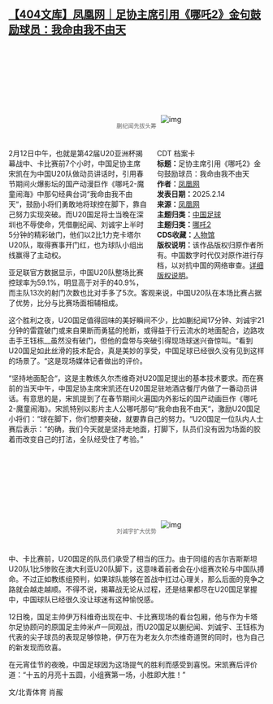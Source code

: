 <!--1739573932000-->
[【404文库】凤凰网｜足协主席引用《哪吒2》金句鼓励球员：我命由我不由天](https://chinadigitaltimes.net/chinese/715849.html)
------

<p><img decoding="async" src="data:image/svg+xml,%3Csvg%20xmlns='http://www.w3.org/2000/svg'%20viewBox='0%200%200%200'%3E%3C/svg%3E" alt="img" data-lazy-src="https://chinadigitaltimes.net/chinese/files/2025/02/post-715849-67afc99401a07."><noscript><img decoding="async" src="https://chinadigitaltimes.net/chinese/files/2025/02/post-715849-67afc99401a07." alt="img"></noscript></p><span style="font-size: 0.8em;color: #666;display: block;text-align: center;margin-bottom:32px; margin-top: -20px;line-height:22px;">蒯纪闻先拔头筹</span><div style="width:42%;float:right;padding-left:20px"><div class="su-spoiler su-spoiler-style-fancy su-spoiler-icon-chevron-circle su-spoiler-closed" data-scroll-offset="0" data-anchor-in-url="no"><div class="su-spoiler-title" tabindex="0" role="button"><span class="su-spoiler-icon"></span>CDT 档案卡</div><div class="su-spoiler-content su-u-clearfix su-u-trim"><strong>标题：</strong>足协主席引用《哪吒2》金句鼓励球员：我命由我不由天<br><strong>作者：</strong><a href="https://chinadigitaltimes.net/space/凤凰网" target="_blank">凤凰网</a><br><strong>发表日期：</strong>2025.2.14<br><strong>来源：</strong><a href="https://news.ifeng.com/c/8gvD6bBGUVq" target="_blank">凤凰网</a><br><strong>主题归类：</strong><a href="https://chinadigitaltimes.net/space/中国足球" target="_blank">中国足球</a><br><strong>主题归类：</strong><a href="https://chinadigitaltimes.net/space/哪吒2" target="_blank">哪吒2</a><br><strong>CDS收藏：</strong><a href="https://chinadigitaltimes.net/space/%E4%BA%BA%E7%89%A9%E9%A6%86" target="_blank" rel="noopener">人物馆</a><br><strong>版权说明：</strong>该作品版权归原作者所有。中国数字时代仅对原作进行存档，以对抗中国的网络审查。<a href="https://chinadigitaltimes.net/chinese/copyright">详细版权说明</a>。</div></div></div><p>2月12日中午，也就是第42届U20亚洲杯揭幕战中、卡比赛前7个小时，中国足协主席宋凯在为中国U20队做动员讲话时，引用春节期间火爆影坛的国产动漫巨作《哪吒2-魔童闹海》中那句经典台词“我命由我不由天“，鼓励小将们勇敢地将球控在脚下，靠自己努力实现突破。而U20国足将士当晚在深圳也不辱使命，凭借蒯纪闻、刘诚宇上半时5分钟的精彩破门，他们以2比1力克卡塔尔U20队，取得赛事开门红，也为球队小组出线赢得了主动权。</p><p>亚足联官方数据显示，中国U20队整场比赛控球率为59.1%，明显高于对手的40.9%，而主队13次的射门次数也比对手多了5次。客观来说，中国U20队在本场比赛占据了优势，比分与比赛场面相辅相成。</p><p>这个胜利之夜，U20国足值得回味的美好瞬间不少，比如蒯纪闻17分钟、刘诚宇21分钟的雷霆破门或来自果断而勇猛的抢断，或得益于行云流水的地面配合，边路攻击手王钰栋__虽然没有破门，但他的盘带与突破引得现场球迷兴奋惊叫。“看到U20国足如此丝滑的技术配合，真是美妙的享受，中国足球已经很久没有见到这样的场景了。“这是现场媒体记者做出的评价。</p><p>“坚持地面配合“，这是主教练久尔杰维奇对U20国足提出的基本技术要求。而在赛前的当天中午，中国足协主席宋凯还在U20国足驻地酒店餐厅内做了一番动员讲话。有意思的是，宋凯提到了在春节期间火遍国内外影坛的国产动画巨作《哪吒2-魔童闹海》。宋凯特别以影片主人公哪吒那句“我命由我不由天“，激励U20国足小将们：“球在脚下，你们想要突破，就要靠自己的努力。“U20国足一位队内人士赛后表示：“的确，我们今天就是坚持走地面，打脚下，队员们没有因为场面的胶着而改变自己的打法，全队经受住了考验。”</p><p><img decoding="async" src="data:image/svg+xml,%3Csvg%20xmlns='http://www.w3.org/2000/svg'%20viewBox='0%200%200%200'%3E%3C/svg%3E" alt="img" data-lazy-src="https://chinadigitaltimes.net/chinese/files/2025/02/post-715849-67afc99439775."><noscript><img decoding="async" src="https://chinadigitaltimes.net/chinese/files/2025/02/post-715849-67afc99439775." alt="img"></noscript></p><span style="font-size: 0.8em;color: #666;display: block;text-align: center;margin-bottom:32px; margin-top: -20px;line-height:22px;">刘诚宇扩大优势</span><p>中、卡比赛前，U20国足的队员们承受了相当的压力。由于同组的吉尔吉斯斯坦U20队1比5惨败在澳大利亚U20队脚下，这意味着前者会在小组赛次轮与中国队搏命。不过正如教练组预判，如果球队能够在首战中扛过心理关，那么后面的竞争之路就会越走越顺。不得不说，揭幕战无论从过程，还是结果都尽在U20国足掌握中，中国球队已经很久没让球迷有这种愉悦感。</p><p>12日晚，国足主帅伊万科维奇出现在中、卡比赛现场的看台包厢，他与作为卡塔尔足协顾问的原国足主帅米卢一同观战，而U20国足以蒯纪闻、刘诚宇、王钰栋为代表的尖子球员的表现足够惊艳，伊万在为老友久尔杰维奇道贺的同时，也为自己的新发现而欣喜。</p><p>在元宵佳节的夜晚，中国足球因为这场提气的胜利而感受到喜悦。宋凯赛后评价道：“十五的月亮十五圆，小组赛第一场，小胜即大胜！”</p><p>文/北青体育 肖赧</p><div class="addtoany_share_save_container addtoany_content addtoany_content_bottom"><div class="a2a_kit a2a_kit_size_32 addtoany_list" data-a2a-url="https://chinadigitaltimes.net/chinese/715849.html" data-a2a-title="【404文库】凤凰网｜足协主席引用《哪吒2》金句鼓励球员：我命由我不由天"><a class="a2a_button_facebook" href="https://www.addtoany.com/add_to/facebook?linkurl=https%3A%2F%2Fchinadigitaltimes.net%2Fchinese%2F715849.html&amp;linkname=%E3%80%90404%E6%96%87%E5%BA%93%E3%80%91%E5%87%A4%E5%87%B0%E7%BD%91%EF%BD%9C%E8%B6%B3%E5%8D%8F%E4%B8%BB%E5%B8%AD%E5%BC%95%E7%94%A8%E3%80%8A%E5%93%AA%E5%90%922%E3%80%8B%E9%87%91%E5%8F%A5%E9%BC%93%E5%8A%B1%E7%90%83%E5%91%98%EF%BC%9A%E6%88%91%E5%91%BD%E7%94%B1%E6%88%91%E4%B8%8D%E7%94%B1%E5%A4%A9" title="Facebook" rel="nofollow noopener" target="_blank"></a><a class="a2a_button_twitter" href="https://www.addtoany.com/add_to/twitter?linkurl=https%3A%2F%2Fchinadigitaltimes.net%2Fchinese%2F715849.html&amp;linkname=%E3%80%90404%E6%96%87%E5%BA%93%E3%80%91%E5%87%A4%E5%87%B0%E7%BD%91%EF%BD%9C%E8%B6%B3%E5%8D%8F%E4%B8%BB%E5%B8%AD%E5%BC%95%E7%94%A8%E3%80%8A%E5%93%AA%E5%90%922%E3%80%8B%E9%87%91%E5%8F%A5%E9%BC%93%E5%8A%B1%E7%90%83%E5%91%98%EF%BC%9A%E6%88%91%E5%91%BD%E7%94%B1%E6%88%91%E4%B8%8D%E7%94%B1%E5%A4%A9" title="Twitter" rel="nofollow noopener" target="_blank"></a><a class="a2a_button_telegram" href="https://www.addtoany.com/add_to/telegram?linkurl=https%3A%2F%2Fchinadigitaltimes.net%2Fchinese%2F715849.html&amp;linkname=%E3%80%90404%E6%96%87%E5%BA%93%E3%80%91%E5%87%A4%E5%87%B0%E7%BD%91%EF%BD%9C%E8%B6%B3%E5%8D%8F%E4%B8%BB%E5%B8%AD%E5%BC%95%E7%94%A8%E3%80%8A%E5%93%AA%E5%90%922%E3%80%8B%E9%87%91%E5%8F%A5%E9%BC%93%E5%8A%B1%E7%90%83%E5%91%98%EF%BC%9A%E6%88%91%E5%91%BD%E7%94%B1%E6%88%91%E4%B8%8D%E7%94%B1%E5%A4%A9" title="Telegram" rel="nofollow noopener" target="_blank"></a><a class="a2a_button_reddit" href="https://www.addtoany.com/add_to/reddit?linkurl=https%3A%2F%2Fchinadigitaltimes.net%2Fchinese%2F715849.html&amp;linkname=%E3%80%90404%E6%96%87%E5%BA%93%E3%80%91%E5%87%A4%E5%87%B0%E7%BD%91%EF%BD%9C%E8%B6%B3%E5%8D%8F%E4%B8%BB%E5%B8%AD%E5%BC%95%E7%94%A8%E3%80%8A%E5%93%AA%E5%90%922%E3%80%8B%E9%87%91%E5%8F%A5%E9%BC%93%E5%8A%B1%E7%90%83%E5%91%98%EF%BC%9A%E6%88%91%E5%91%BD%E7%94%B1%E6%88%91%E4%B8%8D%E7%94%B1%E5%A4%A9" title="Reddit" rel="nofollow noopener" target="_blank"></a><a class="a2a_button_whatsapp" href="https://www.addtoany.com/add_to/whatsapp?linkurl=https%3A%2F%2Fchinadigitaltimes.net%2Fchinese%2F715849.html&amp;linkname=%E3%80%90404%E6%96%87%E5%BA%93%E3%80%91%E5%87%A4%E5%87%B0%E7%BD%91%EF%BD%9C%E8%B6%B3%E5%8D%8F%E4%B8%BB%E5%B8%AD%E5%BC%95%E7%94%A8%E3%80%8A%E5%93%AA%E5%90%922%E3%80%8B%E9%87%91%E5%8F%A5%E9%BC%93%E5%8A%B1%E7%90%83%E5%91%98%EF%BC%9A%E6%88%91%E5%91%BD%E7%94%B1%E6%88%91%E4%B8%8D%E7%94%B1%E5%A4%A9" title="WhatsApp" rel="nofollow noopener" target="_blank"></a><a class="a2a_button_email" href="https://www.addtoany.com/add_to/email?linkurl=https%3A%2F%2Fchinadigitaltimes.net%2Fchinese%2F715849.html&amp;linkname=%E3%80%90404%E6%96%87%E5%BA%93%E3%80%91%E5%87%A4%E5%87%B0%E7%BD%91%EF%BD%9C%E8%B6%B3%E5%8D%8F%E4%B8%BB%E5%B8%AD%E5%BC%95%E7%94%A8%E3%80%8A%E5%93%AA%E5%90%922%E3%80%8B%E9%87%91%E5%8F%A5%E9%BC%93%E5%8A%B1%E7%90%83%E5%91%98%EF%BC%9A%E6%88%91%E5%91%BD%E7%94%B1%E6%88%91%E4%B8%8D%E7%94%B1%E5%A4%A9" title="Email" rel="nofollow noopener" target="_blank"></a><a class="a2a_button_copy_link" href="https://www.addtoany.com/add_to/copy_link?linkurl=https%3A%2F%2Fchinadigitaltimes.net%2Fchinese%2F715849.html&amp;linkname=%E3%80%90404%E6%96%87%E5%BA%93%E3%80%91%E5%87%A4%E5%87%B0%E7%BD%91%EF%BD%9C%E8%B6%B3%E5%8D%8F%E4%B8%BB%E5%B8%AD%E5%BC%95%E7%94%A8%E3%80%8A%E5%93%AA%E5%90%922%E3%80%8B%E9%87%91%E5%8F%A5%E9%BC%93%E5%8A%B1%E7%90%83%E5%91%98%EF%BC%9A%E6%88%91%E5%91%BD%E7%94%B1%E6%88%91%E4%B8%8D%E7%94%B1%E5%A4%A9" title="Copy Link" rel="nofollow noopener" target="_blank"></a><a class="a2a_dd addtoany_share_save addtoany_share" href="https://www.addtoany.com/share"></a></div></div>

